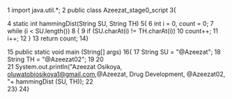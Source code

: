 1 import java.util.*;
2 public class Azeezat_stage0_script 
3{
          
4 static int hammingDist(String SU, String TH)
5{
6    int i = 0, count = 0;
7    while (i < SU.length())
8    {
9        if (SU.charAt(i) != TH.charAt(i))
10            count++;
11       i++;
12    }
13    return count;
14}
 
15 public static void main (String[] args)
16{
17    String SU = "@Azeezat";
18    String TH = "@Azeezat02";
19 
20    
21    System.out.println("Azeezat Osikoya, oluwatobiosikoya1@gmail.com,@Azeezat, Drug Development, @Azeezat02, "+ hammingDist (SU, TH));
22    
23}
24}

